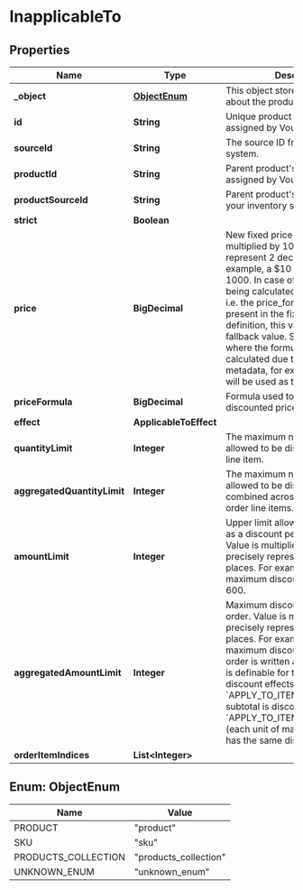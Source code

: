 

# InapplicableTo


## Properties

| Name | Type | Description | Notes |
|------------ | ------------- | ------------- | -------------|
|**_object** | [**ObjectEnum**](#ObjectEnum) | This object stores information about the product collection. |  |
|**id** | **String** | Unique product collection ID assigned by Voucherify. |  |
|**sourceId** | **String** | The source ID from your inventory system. |  [optional] |
|**productId** | **String** | Parent product&#39;s unique ID assigned by Voucherify. |  [optional] |
|**productSourceId** | **String** | Parent product&#39;s source ID from your inventory system. |  [optional] |
|**strict** | **Boolean** |  |  |
|**price** | **BigDecimal** | New fixed price of an item. Value is multiplied by 100 to precisely represent 2 decimal places. For example, a $10 price is written as 1000. In case of the fixed price being calculated by the formula, i.e. the price_formula parameter is present in the fixed price definition, this value becomes the fallback value. Such that in a case where the formula cannot be calculated due to missing metadata, for example, this value will be used as the fixed price. |  [optional] |
|**priceFormula** | **BigDecimal** | Formula used to calculate the discounted price of an item. |  [optional] |
|**effect** | **ApplicableToEffect** |  |  |
|**quantityLimit** | **Integer** | The maximum number of units allowed to be discounted per order line item. |  [optional] |
|**aggregatedQuantityLimit** | **Integer** | The maximum number of units allowed to be discounted combined across all matched order line items. |  [optional] |
|**amountLimit** | **Integer** | Upper limit allowed to be applied as a discount per order line item. Value is multiplied by 100 to precisely represent 2 decimal places. For example, a $6 maximum discount is written as 600. |  [optional] |
|**aggregatedAmountLimit** | **Integer** | Maximum discount amount per order. Value is multiplied by 100 to precisely represent 2 decimal places. For example, a $6 maximum discount on the entire order is written as 600. This value is definable for the following discount effects: - &#x60;APPLY_TO_ITEMS&#x60; (each item subtotal is discounted equally) - &#x60;APPLY_TO_ITEMS_BY_QUANTITY&#x60; (each unit of matched products has the same discount value) |  [optional] |
|**orderItemIndices** | **List&lt;Integer&gt;** |  |  [optional] |



## Enum: ObjectEnum

| Name | Value |
|---- | -----|
| PRODUCT | &quot;product&quot; |
| SKU | &quot;sku&quot; |
| PRODUCTS_COLLECTION | &quot;products_collection&quot; |
| UNKNOWN_ENUM | &quot;unknown_enum&quot; |



